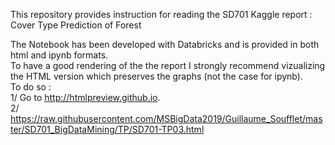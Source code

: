 This repository provides instruction for reading the SD701 Kaggle report : Cover Type Prediction of Forest 

The Notebook has been developed with Databricks and is provided in both html and ipynb formats.   
To have a good rendering of the the report I strongly recommend vizualizing the HTML version which preserves the graphs (not the case for ipynb).  
To do so :  
1/ Go to http://htmlpreview.github.io.  
2/ https://raw.githubusercontent.com/MSBigData2019/Guillaume_Soufflet/master/SD701_BigDataMining/TP/SD701-TP03.html

